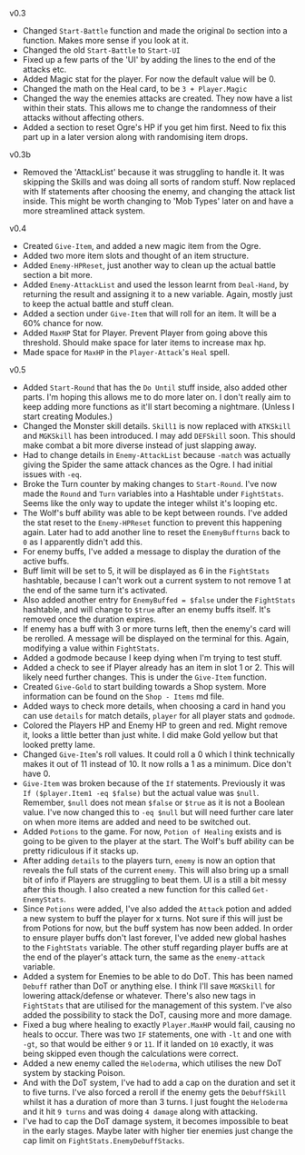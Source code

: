v0.3
- Changed `Start-Battle` function and made the original `Do` section into a function. Makes more sense if you look at it. 
- Changed the old `Start-Battle` to `Start-UI`
- Fixed up a few parts of the 'UI' by adding the lines to the end of the attacks etc. 
- Added Magic stat for the player. For now the default value will be 0. 
- Changed the math on the Heal card, to be `3 + Player.Magic`
- Changed the way the enemies attacks are created. They now have a list within their stats. This allows me to change the randomness of their attacks without affecting others. 
- Added a section to reset Ogre's HP if you get him first. Need to fix this part up in a later version along with randomising item drops.

v0.3b
- Removed the 'AttackList' because it was struggling to handle it. It was skipping the Skills and was doing all sorts of random stuff. Now replaced with If statements after choosing the enemy, and changing the attack list inside. This might be worth changing to 'Mob Types' later on and have a more streamlined attack system.

v0.4
- Created `Give-Item`, and added a new magic item from the Ogre.
- Added two more item slots and thought of an item structure.
- Added `Enemy-HPReset`, just another way to clean up the actual battle section a bit more.
- Added `Enemy-AttackList` and used the lesson learnt from `Deal-Hand`, by returning the result and assigning it to a new variable. Again, mostly just to keep the actual battle and stuff clean.
- Added a section under `Give-Item` that will roll for an item. It will be a 60% chance for now.
- Added `MaxHP` Stat for Player. Prevent Player from going above this threshold. Should make space for later items to increase max hp.
- Made space for `MaxHP` in the `Player-Attack`'s `Heal` spell.

v0.5
- Added `Start-Round` that has the `Do Until` stuff inside, also added other parts. I'm hoping this allows me to do more later on. I don't really aim to keep adding more functions as it'll start becoming a nightmare. (Unless I start creating Modules.)
- Changed the Monster skill details. `Skill1` is now replaced with `ATKSkill` and `MGKSkill` has been introduced. I may add `DEFSkill` soon. This should make combat a bit more diverse instead of just slapping away. 
- Had to change details in `Enemy-AttackList` because `-match` was actually giving the Spider the same attack chances as the Ogre. I had initial issues with `-eq`. 
- Broke the Turn counter by making changes to `Start-Round`. I've now made the `Round` and `Turn` variables into a Hashtable under `FightStats`. Seems like the only way to update the integer whilst it's looping etc. 
- The Wolf's buff ability was able to be kept between rounds. I've added the stat reset to the `Enemy-HPReset` function to prevent this happening again. Later had to add another line to reset the `EnemyBuffturns` back to `0` as I apparently didn't add this.
- For enemy buffs, I've added a message to display the duration of the active buffs. 
- Buff limit will be set to 5, it will be displayed as 6 in the `FightStats` hashtable, because I can't work out a current system to not remove 1 at the end of the same turn it's activated. 
- Also added another entry for `EnemyBuffed = $false` under the `FightStats` hashtable, and will change to `$true` after an enemy buffs itself. It's removed once the duration expires.
- If enemy has a buff with 3 or more turns left, then the enemy's card will be rerolled. A message will be displayed on the terminal for this. Again, modifying a value within `FightStats`.
- Added a godmode because I keep dying when I'm trying to test stuff.
- Added a check to see if Player already has an item in slot 1 or 2. This will likely need further changes. This is under the `Give-Item` function.
- Created `Give-Gold` to start building towards a Shop system. More information can be found on the `Shop - Items` md file.
- Added ways to check more details, when choosing a card in hand you can use `details` for match details, `player` for all player stats and `godmode`.
- Colored the Players HP and Enemy HP to green and red. Might remove it, looks a little better than just white. I did make Gold yellow but that looked pretty lame.
- Changed `Give-Item`'s roll values. It could roll a 0 which I think technically makes it out of 11 instead of 10. It now rolls a 1 as a minimum. Dice don't have 0.
- `Give-Item` was broken because of the `If` statements. Previously it was `If ($player.Item1 -eq $false)` but the actual value was `$null`. Remember, `$null` does not mean `$false` or `$true` as it is not a Boolean value. I've now changed this to `-eq $null` but will need further care later on when more items are added and need to be switched out.
- Added `Potions` to the game. For now, `Potion of Healing` exists and is going to be given to the player at the start. The Wolf's buff ability can be pretty ridiculous if it stacks up.
- After adding `details` to the players turn, `enemy` is now an option that reveals the full stats of the current `enemy`. This will also bring up a small bit of info if Players are struggling to beat them. UI is a still a bit messy after this though. I also created a new function for this called `Get-EnemyStats`.
- Since `Potions` were added, I've also added the `Attack` potion and added a new system to buff the player for x turns. Not sure if this will just be from Potions for now, but the buff system has now been added. In order to ensure player buffs don't last forever, I've added new global hashes to the `FightStats` variable. The other stuff regarding player buffs are at the end of the player's attack turn, the same as the `enemy-attack` variable.
- Added a system for Enemies to be able to do DoT. This has been named `Debuff` rather than DoT or anything else. I think I'll save `MGKSkill` for lowering attack/defense or whatever. There's also new tags in `FightStats` that are utilised for the management of this system. I've also added the possibility to stack the DoT, causing more and more damage.
- Fixed a bug where healing to exactly `Player.MaxHP` would fail, causing no heals to occur. There was two `IF` statements, one with `-lt` and one with `-gt`, so that would be either `9` or `11`. If it landed on `10` exactly, it was being skipped even though the calculations were correct.
- Added a new enemy called the `Heloderma`, which utilises the new DoT system by stacking Poison.
- And with the DoT system, I've had to add a cap on the duration and set it to five turns. I've also forced a reroll if the enemy gets the `DebuffSkill` whilst it has a duration of more than 3 turns. I just fought the `Heloderma` and it hit `9 turns` and was doing `4 damage` along with attacking.
- I've had to cap the DoT damage system, it becomes impossible to beat in the early stages. Maybe later with higher tier enemies just change the cap limit on `FightStats.EnemyDebuffStacks`.
